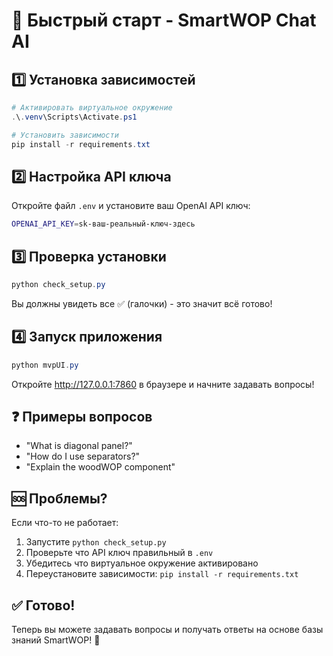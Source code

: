 # 🚀 Быстрый старт - SmartWOP Chat AI

## 1️⃣ Установка зависимостей

```powershell
# Активировать виртуальное окружение
.\.venv\Scripts\Activate.ps1

# Установить зависимости
pip install -r requirements.txt
```

## 2️⃣ Настройка API ключа

Откройте файл `.env` и установите ваш OpenAI API ключ:

```bash
OPENAI_API_KEY=sk-ваш-реальный-ключ-здесь
```

## 3️⃣ Проверка установки

```powershell
python check_setup.py
```

Вы должны увидеть все ✅ (галочки) - это значит всё готово!

## 4️⃣ Запуск приложения

```powershell
python mvpUI.py
```

Откройте http://127.0.0.1:7860 в браузере и начните задавать вопросы!

## ❓ Примеры вопросов

- "What is diagonal panel?"
- "How do I use separators?"
- "Explain the woodWOP component"

## 🆘 Проблемы?

Если что-то не работает:
1. Запустите `python check_setup.py`
2. Проверьте что API ключ правильный в `.env`
3. Убедитесь что виртуальное окружение активировано
4. Переустановите зависимости: `pip install -r requirements.txt`

## ✅ Готово!

Теперь вы можете задавать вопросы и получать ответы на основе базы знаний SmartWOP! 🎉
